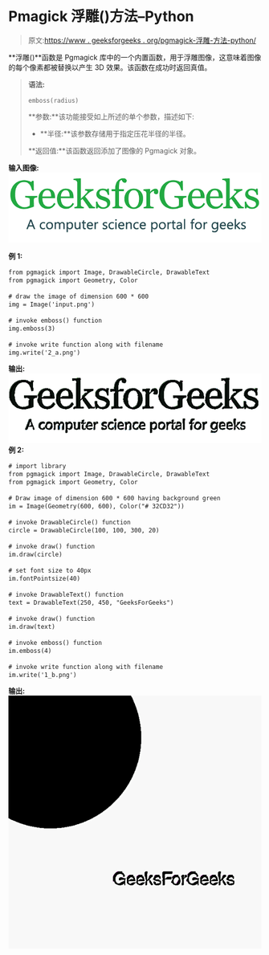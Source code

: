 # Pmagick 浮雕()方法–Python

> 原文:[https://www . geeksforgeeks . org/pgmagick-浮雕-方法-python/](https://www.geeksforgeeks.org/pgmagick-emboss-method-python/)

**浮雕()**函数是 Pgmagick 库中的一个内置函数，用于浮雕图像，这意味着图像的每个像素都被替换以产生 3D 效果。该函数在成功时返回真值。

> **语法:**
> 
> ```
> emboss(radius)
> ```
> 
> **参数:**该功能接受如上所述的单个参数，描述如下:
> 
> *   **半径:**该参数存储用于指定压花半径的半径。
> 
> **返回值:**该函数返回添加了图像的 Pgmagick 对象。

**输入图像:**
![](img/4a43a98e9c0ff6dd3018f90f150a2a76.png)

**例 1:**

```
from pgmagick import Image, DrawableCircle, DrawableText
from pgmagick import Geometry, Color

# draw the image of dimension 600 * 600
img = Image('input.png')

# invoke emboss() function
img.emboss(3)

# invoke write function along with filename
img.write('2_a.png')
```

**输出:**
![](img/14a6ea5d77237c84f4347d076301fe61.png)
**例 2:**

```
# import library
from pgmagick import Image, DrawableCircle, DrawableText
from pgmagick import Geometry, Color

# Draw image of dimension 600 * 600 having background green
im = Image(Geometry(600, 600), Color("# 32CD32"))

# invoke DrawableCircle() function
circle = DrawableCircle(100, 100, 300, 20)

# invoke draw() function
im.draw(circle)

# set font size to 40px
im.fontPointsize(40)

# invoke DrawableText() function
text = DrawableText(250, 450, "GeeksForGeeks")

# invoke draw() function
im.draw(text)

# invoke emboss() function
im.emboss(4)

# invoke write function along with filename
im.write('1_b.png')
```

**输出:**
![](img/27cbfef76701f7d486c879beda2fe617.png)